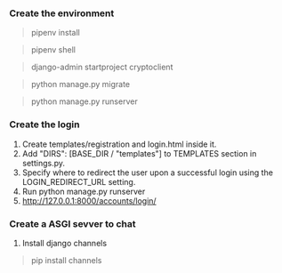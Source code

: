 ### Create the environment

> pipenv install 

> pipenv shell

> django-admin startproject cryptoclient

> python manage.py migrate

> python manage.py runserver

### Create the login

1. Create templates/registration and login.html inside it.
2. Add  "DIRS": [BASE_DIR / "templates"] to TEMPLATES  section in settings.py.
3. Specify where to redirect the user upon a successful login using the LOGIN_REDIRECT_URL setting.
4. Run  python manage.py runserver
5. http://127.0.0.1:8000/accounts/login/


### Create a ASGI sevver to chat 

1. Install django channels
> pip install channels